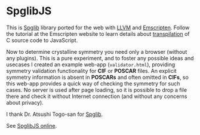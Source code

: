 SpglibJS
======

This is [Spglib](https://github.com/atztogo/spglib) library ported for the web with [LLVM](http://llvm.org) and [Emscripten](http://emscripten.org).
Follow the tutorial at the Emscripten website to learn details about [transpilation](https://en.wikipedia.org/wiki/Source-to-source_compiler) of C source code to JavaScript.

Now to determine crystalline symmetry you need only a browser (without any plugins). This is a pure experiment, and to foster any possible ideas and usecases I created an example web-app (```validator.html```), providing symmetry validation functionality for **CIF** or **POSCAR** files. An explicit symmetry information is absent in **POSCARs** and often omitted in **CIFs**, so this web-app provides a quick way of checking the symmetry for such cases. No server is used after page loading, so it is possible to drop a file there and check it without Internet connection (and without any concerns about privacy).

I thank Dr. Atsushi Togo-san for [Spglib](https://github.com/atztogo/spglib).

See [SpglibJS online](http://blokhin.github.io/spglibjs).

